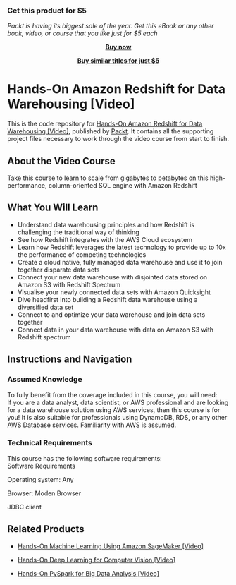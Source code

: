 
### Get this product for $5

<i>Packt is having its biggest sale of the year. Get this eBook or any other book, video, or course that you like just for $5 each</i>


<b><p align='center'>[Buy now](https://packt.link/9781838558888)</p></b>


<b><p align='center'>[Buy similar titles for just $5](https://subscription.packtpub.com/search)</p></b>



# Hands-On Amazon Redshift for Data Warehousing [Video]
This is the code repository for [Hands-On Amazon Redshift for Data Warehousing [Video]](https://www.packtpub.com/virtualization-and-cloud/hands-amazon-redshift-data-warehousing-video?utm_source=github&utm_medium=repository&utm_campaign=9781838558888), published by [Packt](https://www.packtpub.com/?utm_source=github). It contains all the supporting project files necessary to work through the video course from start to finish.
## About the Video Course
Take this course to learn to scale from gigabytes to petabytes on this high-performance, column-oriented SQL engine with Amazon Redshift	

<H2>What You Will Learn</H2>
<DIV class=book-info-will-learn-text>
<UL>
<LI>Understand data warehousing principles and how Redshift is challenging the traditional way of thinking 
<LI>See how Redshift integrates with the AWS Cloud ecosystem 
<LI>Learn how Redshift leverages the latest technology to provide up to 10x the performance of competing technologies 
<LI>Create a cloud native<SPAN style="BACKGROUND-COLOR: transparent">, fully managed data warehouse and use it to join together disparate data sets</SPAN> 
<LI>Connect your new data warehouse with disjointed data stored on Amazon S3 with Redshift Spectrum 
<LI>Visualise<SPAN style="BACKGROUND-COLOR: transparent"> your newly connected data sets with Amazon Quicksight</SPAN> 
<LI>Dive headfirst into building a Redshift data warehouse using a diversified data set 
<LI>Connect to and optimize your data warehouse and join data sets together 
<LI>Connect data in your data warehouse with data on Amazon S3 with Redshift spectrum </LI></UL></DIV>

## Instructions and Navigation
### Assumed Knowledge
To fully benefit from the coverage included in this course, you will need:<br/>
If you are a data analyst, data scientist, or AWS professional and are looking for a data warehouse solution using AWS services, then this course is for you! It is also suitable for professionals using DynamoDB, RDS, or any other AWS Database services. Familiarity with AWS is assumed.
### Technical Requirements
This course has the following software requirements:<br/>
Software Requirements

Operating system: Any



Browser: Moden Browser



JDBC client

## Related Products
* [Hands-On Machine Learning Using Amazon SageMaker [Video]](https://www.packtpub.com/application-development/hands-machine-learning-using-amazon-sagemaker-video?utm_source=github&utm_medium=repository&utm_campaign=9781789530674)

* [Hands-On Deep Learning for Computer Vision [Video]](https://www.packtpub.com/application-development/hands-deep-learning-computer-vision-video?utm_source=github&utm_medium=repository&utm_campaign=9781788835503)

* [Hands-On PySpark for Big Data Analysis [Video]](https://www.packtpub.com/big-data-and-business-intelligence/hands-pyspark-big-data-analysis-video?utm_source=github&utm_medium=repository&utm_campaign=9781789530056)

